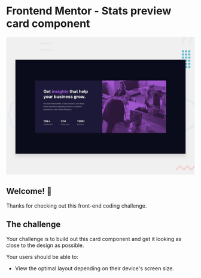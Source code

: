 # Frontend Mentor - Stats preview card component

![Design preview for the Stats preview card component coding challenge](./design/desktop-preview.jpg)

## Welcome! 👋

Thanks for checking out this front-end coding challenge.

## The challenge

Your challenge is to build out this card component and get it looking as close to the design as possible.

Your users should be able to:

- View the optimal layout depending on their device's screen size.